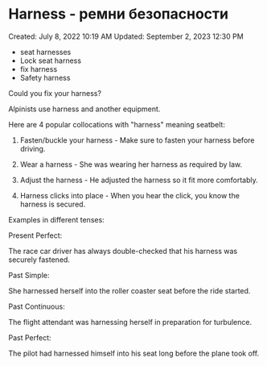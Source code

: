 # Harness - ремни безопасности

Created: July 8, 2022 10:19 AM
Updated: September 2, 2023 12:30 PM

- seat harnesses
- Lock seat harness
- fix harness
- Safety harness

Could you fix your harness?

Alpinists use harness and another equipment.

Here are 4 popular collocations with "harness" meaning seatbelt:

1. Fasten/buckle your harness - Make sure to fasten your harness before driving.

2. Wear a harness - She was wearing her harness as required by law.

3. Adjust the harness - He adjusted the harness so it fit more comfortably.

4. Harness clicks into place - When you hear the click, you know the harness is secured.

Examples in different tenses:

Present Perfect:

The race car driver has always double-checked that his harness was securely fastened.

Past Simple:

She harnessed herself into the roller coaster seat before the ride started.

Past Continuous:

The flight attendant was harnessing herself in preparation for turbulence.

Past Perfect:

The pilot had harnessed himself into his seat long before the plane took off.